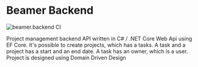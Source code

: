 # Beamer Backend

![beamer.backend CI](https://github.com/sarquah/beamer.backend/workflows/beamer.backend%20CI/badge.svg)

Project management backend API written in C# / .NET Core Web Api using EF Core. 
It's possible to create projects, which has a tasks. A task and a project has a start and an end date. A task has an owner, which is a user.
Project is designed using Domain Driven Design
